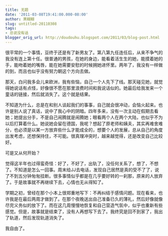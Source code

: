 ```yaml
---
title: 无题
date: '2011-03-08T19:41:00.000-08:00'
author: 黑糊糊
slug: untitled-20110308
tags:
- 总说没有话
blogger_orig_url: http://doudouhu.blogspot.com/2011/03/blog-post.html
---
```


很平常的一个事情，豆终于还是有了新男友了。第八第九任连任后，从来不争气的我没有连上第十任。很普通的男孩，在她的身边，能看着活生生的她，能摸着她的手，能吻着她的嘴唇，能在她需要安慰的时候拥她进怀里。两年了，我没有一样做的到，而且也似乎没有努力朝这个方向去做。

那天，白问我多会儿来欧洲，我有些恼，自己一个人先下了线。那天碰见她，就觉得她说话有点怪，好像很不愿在那里浪费时间和我说话似的。她最后给我发来一个童话的链接，然后就消失了。这个就是结果。

不知道为什么，总是在和别人谈起我们的事事，自己就会很冲动，会恼火起来。也许是别人说了真话，说中了我心中的阴暗。四年多来，没有一次主动在假期去看她；她提出分手，不是自己闹腾就是闹腾她；眼看两个人在两个大陆，也似乎不为以后打算着什么。她说她会留在德国，我呢？想起了原老师和姨夫，其实再难舍难分，也必须是以某一方放弃些什么才能成全的，想要个人的发展，总从自己的角度出发考虑，还想保持住，不可能。很真理冲突时，越来越觉得，还是改变自己比较好。

可是又从何开始？

觉得这半年也过得蛮奇怪：好了，不好了，出轨了，没任何关系了，想了，不想了。不知道是怎么一回事。周末给JJ去电话，发现自己居然是真的受不了了，说了不到五分钟匆匆挂断。很多事情似乎都是在几乎要好转的一刹那，原来的人放弃了。于是故事就不再继续下去，心情也无从得知了。

学期之初，曾经在那个小本上很郑重地写下：不再纠结于感情问题。现在看来，也许我是在最后两周才做到了。在那个夜晚送出自己准备已久的薄礼，然后好像就像尽完义务似的放下了。而在这几周慢慢地恢复和自己营造气氛中，似乎也重新有些感觉。但是，故事就是结束了，没有人再想写下去了。我终究是回不到家了，我出了轨道，然后发现轨道消失了。

我自由了。
